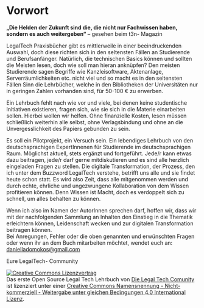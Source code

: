 # Vorwort


**„Die Helden der Zukunft sind die, die nicht nur Fachwissen haben, sondern es auch weitergeben“** – gesehen beim t3n- Magazin


LegalTech Praxisbücher gibt es mittlerweile in einer beeindruckenden Auswahl, doch diese richten sich in den seltensten Fällen an Studierende und Berufsanfänger. 
Natürlich, die technischen Basics können und sollten die Meisten lesen, doch wie soll man hieran anknüpfen? Den meisten Studierende sagen Begriffe wie Kanzleisoftware, Aktenanlage, Serverräumlichkeiten etc. nicht viel und so macht es in den seltensten Fällen Sinn die Lehrbücher, welche in den Bibliotheken der Universitäten nur in geringen Zahlen vorhanden sind, für 50-100 € zu erwerben. 

Ein Lehrbuch fehlt nach wie vor und viele, bei denen keine studentische Initiativen existieren, fragen sich, wie sie sich in die Materie einarbeiten sollen. 
Hierbei wollen wir helfen. Ohne finanzielle Kosten, lesen müssen schließlich weiterhin alle selbst, ohne Verlagsbindung und ohne an die Unvergesslichkeit des Papiers gebunden zu sein. 

Es soll ein Pilotprojekt, ein Versuch sein. Ein lebendiges Lehrbuch von den deutschsprachigen ExpertInnenen für Studierende im deutschsprachigen Raum. Möglichst aktuell, stets ergänzt und fortgeführt. Jede/r kann etwas dazu beitragen, jede/r darf gerne mitdiskutieren und es sind alle herzlich eingeladen Fragen zu stellen. 
Die digitale Transformation, der Prozess, den ich unter dem Buzzword LegalTech verstehe, betrifft uns alle und sie findet heute schon statt. Es wird also Zeit, dass alle mitgenommen werden und durch echte, ehrliche und ungezwungene Kollaboration von dem Wissen profitieren können. Denn Wissen ist Macht, doch es verdoppelt sich zu schnell, um alles behalten zu können. 

Wenn ich also im Namen der AutorInnen sprechen darf, hoffen wir, dass wir mit der nachfolgenden Sammlung an Inhalten den Einstieg in die Thematik erleichtern können, Leidenschaft wecken und zur digitalen Transformation beitragen können. 	
Bei Anregungen, Fehler oder die oben genannten und erwünschten Fragen oder wenn ihr an dem Buch mitarbeiten möchtet, wendet euch an: danielladomokos@gmail.com 

Eure LegalTech- Community 


<a rel="license" href="http://creativecommons.org/licenses/by-nc-sa/4.0/"><img alt="Creative Commons Lizenzvertrag" style="border-width:0" src="https://i.creativecommons.org/l/by-nc-sa/4.0/88x31.png" /></a><br /><span xmlns:dct="http://purl.org/dc/terms/" href="http://purl.org/dc/dcmitype/Text" property="dct:title" rel="dct:type">Das erste Open Source Legal Tech Lehrbuch</span> von <a xmlns:cc="http://creativecommons.org/ns#" href="https://github.com/DaniellaDomokos/LegalTech.git" property="cc:attributionName" rel="cc:attributionURL">Die Legal Tech Comunity </a> ist lizenziert unter einer <a rel="license" href="http://creativecommons.org/licenses/by-nc-sa/4.0/">Creative Commons Namensnennung - Nicht-kommerziell - Weitergabe unter gleichen Bedingungen 4.0 International Lizenz</a>.
